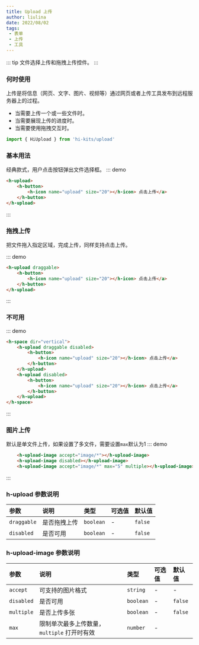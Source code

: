 ```yaml
---
title: Upload 上传
author: liulina
date: 2022/08/02
tags:
 - 表单
 - 上传
 - 工具
---
```

::: tip
文件选择上传和拖拽上传控件。
:::
### 何时使用
上传是将信息（网页、文字、图片、视频等）通过网页或者上传工具发布到远程服务器上的过程。

- 当需要上传一个或一些文件时。
- 当需要展现上传的进度时。
- 当需要使用拖拽交互时。
```ts
import { HiUpload } from 'hi-kits/upload'
```

### 基本用法

经典款式，用户点击按钮弹出文件选择框。
::: demo
```html
<h-upload>
    <h-button>
        <h-icon name="upload" size="20"></h-icon> 点击上传</a>
    </h-button>
</h-upload>

```
:::

### 拖拽上传

把文件拖入指定区域，完成上传，同样支持点击上传。

::: demo
```html
<h-upload draggable>
    <h-button>
        <h-icon name="upload" size="20"></h-icon> 点击上传</a>
    </h-button>
</h-upload>

```
:::

### 不可用
::: demo
```html
<h-space dir="vertical">
    <h-upload draggable disabled>
        <h-button>
            <h-icon name="upload" size="20"></h-icon> 点击上传</a>
        </h-button>
    </h-upload>
    <h-upload disabled>
        <h-button>
            <h-icon name="upload" size="20"></h-icon> 点击上传</a>
        </h-button>
    </h-upload>
</h-space>
```
:::

### 图片上传

默认是单文件上传，如果设置了多文件，需要设置`max`默认为1
::: demo
```html
    <h-upload-image accept="image/*"></h-upload-image>
    <h-upload-image disabled></h-upload-image>
    <h-upload-image accept="image/*" max="5" multiple></h-upload-image>

```
:::

### h-upload 参数说明

|参数|说明|类型|可选值|默认值
|:--|:--|:--|:-----|:---
| `draggable`| 是否拖拽上传 |  `boolean` | - | `false`
| `disabled`| 是否可用 |  `boolean` | - | `false`


### h-upload-image 参数说明

|参数|说明|类型|可选值|默认值
|:--|:--|:--|:-----|:---
| `accept`| 可支持的图片格式 |  `string` | - | -
| `disabled`| 是否可用 |  `boolean` | - | `false`
| `multiple`| 是否上传多张 |  `boolean` | - | `false`
| `max`| 限制单次最多上传数量，`multiple` 打开时有效 |  `number` | - | 
